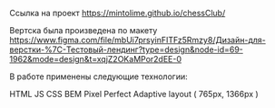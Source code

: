 Ссылка на проект https://mintolime.github.io/chessClub/

Вертска была произведена по макету https://www.figma.com/file/mbUi7prsyinFITFz5Rmzy8/Дизайн-для-верстки-%7C-Тестовый-лендинг?type=design&node-id=69-1962&mode=design&t=xqjZ2OKaMPor2dEE-0

В работе применены следующие технологии:

HTML
JS
CSS
BEM
Pixel Perfect
Adaptive layout ( 765px, 1366px )
